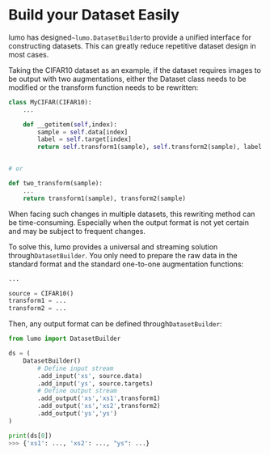 # Build your Dataset Easily

lumo has designed`~lumo.DatasetBuilder`to provide a unified interface for constructing datasets. This can greatly reduce repetitive dataset design in most cases.

Taking the CIFAR10 dataset as an example, if the dataset requires images to be output with two augmentations, either the Dataset class needs to be modified or the transform function needs to be rewritten:

```python
class MyCIFAR(CIFAR10):
    ...

    def __getitem(self,index):
        sample = self.data[index]
        label = self.target[index]
        return self.transform1(sample), self.transform2(sample), label


# or

def two_transform(sample):
    ...
    return transform1(sample), transform2(sample)
```

When facing such changes in multiple datasets, this rewriting method can be time-consuming. Especially when the output format is not yet certain and may be subject to frequent changes.

To solve this, lumo provides a universal and streaming solution through`DatasetBuilder`. You only need to prepare the raw data in the standard format and the standard one-to-one augmentation functions:

```python
...

source = CIFAR10()
transform1 = ...
transform2 = ...
```

Then, any output format can be defined through`DatasetBuilder`:

```python
from lumo import DatasetBuilder

ds = (
    DatasetBuilder()
        # Define input stream
        .add_input('xs', source.data)
        .add_input('ys', source.targets)
        # Define output stream
        .add_output('xs','xs1',transform1)
        .add_output('xs','xs2',transform2)
        .add_output('ys','ys')
)

print(ds[0])
>>> {'xs1': ..., 'xs2': ..., "ys": ...}
```
